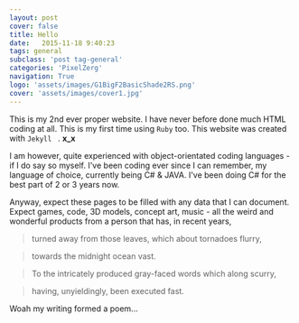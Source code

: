 ```yaml
---
layout: post
cover: false
title: Hello
date:   2015-11-18 9:40:23
tags: general
subclass: 'post tag-general'
categories: 'PixelZerg'
navigation: True
logo: 'assets/images/G1BigF2BasicShade2RS.png'
cover: 'assets/images/cover1.jpg'
---
```


This is my 2nd ever proper website.  I have never before done much HTML coding at all. This is my first time using ` Ruby ` too. This website was created with  `Jekyll ` . __x_x__

I am however, quite experienced with object-orientated coding languages - if I do say so myself. I've been coding ever since I can remember, my language of choice, currently being C# & JAVA. I've been doing C# for the best part of 2 or 3 years now.

Anyway, expect these pages to be filled with any data that I can document. Expect games, code, 3D models, concept art, music - all the weird and wonderful products from a person that has, in recent years, 

> turned away from those leaves, which about tornadoes flurry,

> towards the midnight ocean vast.

> To the intricately produced gray-faced words which along scurry,

> having, unyieldingly, been executed fast.

Woah my writing formed a poem...